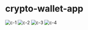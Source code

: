 # crypto-wallet-app

![c-1](https://user-images.githubusercontent.com/88420801/163209654-6b8d3a82-f0f4-4a57-b1b3-8f9b2514c4e8.jpeg)
![c-2](https://user-images.githubusercontent.com/88420801/163209665-79073db6-c62b-43eb-8afe-3d523406a759.jpeg)
![c-3](https://user-images.githubusercontent.com/88420801/163209675-e1642019-fe76-4459-90a7-0b488453be13.jpeg)
![c-4](https://user-images.githubusercontent.com/88420801/163209684-a1202cb4-a933-4d44-854b-a8ea33ed661a.jpeg)
